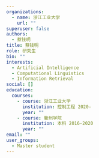 ```yaml
---
organizations:
  - name: 浙江工业大学
    url: ""
superuser: false
authors:
  - 蔡钱明
title: 蔡钱明
role: 研究生
bio: ""
interests:
  - Artificial Intelligence
  - Computational Linguistics
  - Information Retrieval
social: []
education:
  courses:
    - course: 浙江工业大学
      institution: 控制工程 2020-
      year: ""
    - course: 衢州学院
      institution: 本科 2016-2020
      year: ""
email: ""
user_groups:
  - Master student
---
```

